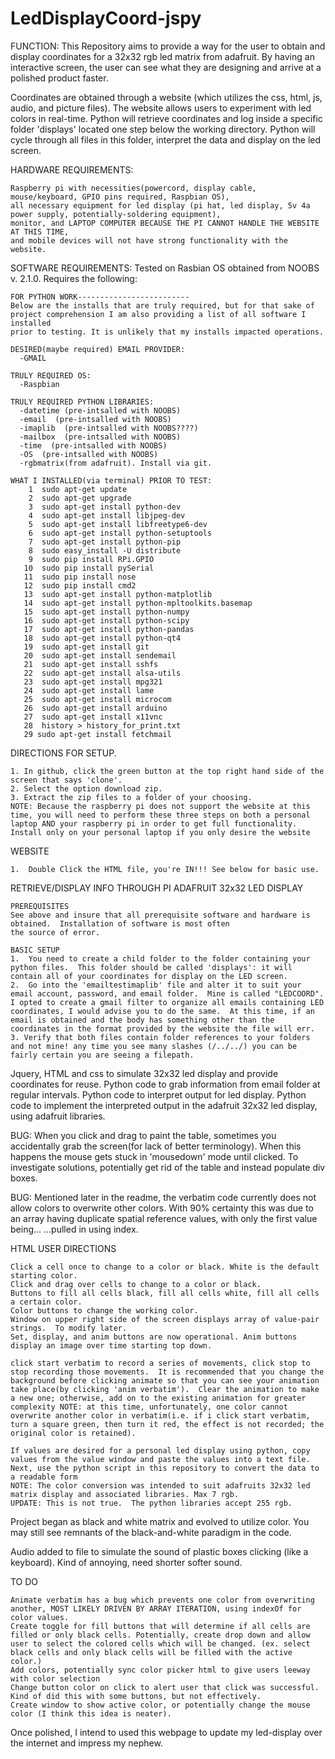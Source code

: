 # LedDisplayCoord-jspy

FUNCTION: This Repository aims to provide a way for the user to obtain and display coordinates for a 32x32 rgb led matrix from adafruit. By having an interactive screen, the user can see what they are designing and arrive at a polished product faster.

Coordinates are obtained through a website (which utilizes the css, html, js, audio, and picture files). The website allows users to experiment with led colors in real-time.
Python will retrieve coordinates and log inside a specific folder 'displays' located one step below the working directory.  Python will cycle through all files in this folder, interpret the data and display on the led screen.

HARDWARE REQUIREMENTS:  
```
Raspberry pi with necessities(powercord, display cable, mouse/keyboard, GPIO pins required, Raspbian OS), 
all necessary equipment for led display (pi hat, led display, 5v 4a power supply, potentially-soldering equipment), 
monitor, and LAPTOP COMPUTER BECAUSE THE PI CANNOT HANDLE THE WEBSITE AT THIS TIME, 
and mobile devices will not have strong functionality with the website.
```

SOFTWARE REQUIREMENTS: Tested on Rasbian OS obtained from NOOBS v. 2.1.0.  Requires the following:
```
FOR PYTHON WORK-------------------------
Below are the installs that are truly required, but for that sake of 
project comprehension I am also providing a list of all software I installed 
prior to testing. It is unlikely that my installs impacted operations.

DESIRED(maybe required) EMAIL PROVIDER:
  -GMAIL

TRULY REQUIRED OS:
  -Raspbian

TRULY REQUIRED PYTHON LIBRARIES:
  -datetime (pre-intsalled with NOOBS)
  -email  (pre-intsalled with NOOBS)
  -imaplib  (pre-intsalled with NOOBS????)
  -mailbox  (pre-intsalled with NOOBS)
  -time  (pre-intsalled with NOOBS)
  -OS  (pre-intsalled with NOOBS)
  -rgbmatrix(from adafruit). Install via git.
  
WHAT I INSTALLED(via terminal) PRIOR TO TEST:
    1  sudo apt-get update
    2  sudo apt-get upgrade
    3  sudo apt-get install python-dev
    4  sudo apt-get install libjpeg-dev
    5  sudo apt-get install libfreetype6-dev
    6  sudo apt-get install python-setuptools
    7  sudo apt-get install python-pip
    8  sudo easy_install -U distribute
    9  sudo pip install RPi.GPIO
   10  sudo pip install pySerial
   11  sudo pip install nose
   12  sudo pip install cmd2
   13  sudo apt-get install python-matplotlib
   14  sudo apt-get install python-mpltoolkits.basemap
   15  sudo apt-get install python-numpy
   16  sudo apt-get install python-scipy
   17  sudo apt-get install python-pandas
   18  sudo apt-get install python-qt4
   19  sudo apt-get install git
   20  sudo apt-get install sendemail
   21  sudo apt-get install sshfs
   22  sudo apt-get install alsa-utils
   23  sudo apt-get install mpg321
   24  sudo apt-get install lame
   25  sudo apt-get install microcom
   26  sudo apt-get install arduino
   27  sudo apt-get install x11vnc
   28  history > history_for_print.txt
   29 sudo apt-get install fetchmail
```
DIRECTIONS FOR SETUP.

```
1. In github, click the green button at the top right hand side of the screen that says 'clone'.
2. Select the option download zip.
3. Extract the zip files to a folder of your choosing.
NOTE: Because the raspberry pi does not support the website at this time, you will need to perform these three steps on both a personal laptop AND your raspberry pi in order to get full functionality.  Install only on your personal laptop if you only desire the website
```
WEBSITE
```
1.  Double Click the HTML file, you're IN!!! See below for basic use.
```
RETRIEVE/DISPLAY INFO THROUGH PI ADAFRUIT 32x32 LED DISPLAY
```
PREREQUISITES
See above and insure that all prerequisite software and hardware is obtained.  Installation of software is most often
the source of error.

BASIC SETUP
1.  You need to create a child folder to the folder containing your python files.  This folder should be called 'displays': it will contain all of your coordinates for display on the LED screen.
2.  Go into the 'emailtestimaplib' file and alter it to suit your email account, password, and email folder.  Mine is called "LEDCOORD".  I opted to create a gmail filter to organize all emails containing LED coordinates, I would advise you to do the same.  At this time, if an email is obtained and the body has something other than the coordinates in the format provided by the website the file will err.
3. Verify that both files contain folder references to your folders and not mine! any time you see many slashes (/../../) you can be fairly certain you are seeing a filepath.
```

Jquery, HTML and css to simulate 32x32 led display and provide coordinates for reuse.
Python code to grab information from email folder at regular intervals.
Python code to interpret output for led display.
Python code to implement the interpreted output in the adafruit 32x32 led display, using adafruit libraries.

BUG: When you click and drag to paint the table, sometimes you accidentally grab the screen(for lack of better terminology).
When this happens the mouse gets stuck in 'mousedown' mode until clicked. To investigate solutions, potentially get rid of the table and instead populate div boxes.

BUG: Mentioned later in the readme, the verbatim code currently does not allow colors to overwrite other colors.
With 90% certainty this was due to an array having duplicate spatial reference values, with only the first value being...
...pulled in using index.

HTML USER DIRECTIONS
```
Click a cell once to change to a color or black. White is the default starting color.
Click and drag over cells to change to a color or black.
Buttons to fill all cells black, fill all cells white, fill all cells a certain color.
Color buttons to change the working color.  
Window on upper right side of the screen displays array of value-pair strings.  To modify later.
Set, display, and anim buttons are now operational. Anim buttons display an image over time starting top down.

click start verbatim to record a series of movements, click stop to stop recording those movements.  It is recommended that you change the background before clicking animate so that you can see your animation take place(by clicking 'anim verbatim').  Clear the animation to make a new one; otherwise, add on to the existing animation for greater complexity NOTE: at this time, unfortunately, one color cannot overwrite another color in verbatim(i.e. if i click start verbatim, turn a square green, then turn it red, the effect is not recorded; the original color is retained).

If values are desired for a personal led display using python, copy values from the value window and paste the values into a text file.
Next, use the python script in this repository to convert the data to a readable form
NOTE: The color conversion was intended to suit adafruits 32x32 led matrix display and associated libraries. Max 7 rgb.
UPDATE: This is not true.  The python libraries accept 255 rgb.
```

Project began as black and white matrix and evolved to utilize color.  You may still see remnants of the black-and-white paradigm in the code.

Audio added to file to simulate the sound of plastic boxes clicking (like a keyboard).  Kind of annoying, need shorter softer sound.

TO DO
```
Animate verbatim has a bug which prevents one color from overwriting another, MOST LIKELY DRIVEN BY ARRAY ITERATION, using indexOf for color values.
Create toggle for fill buttons that will determine if all cells are filled or only black cells. Potentially, create drop down and allow user to select the colored cells which will be changed. (ex. select black cells and only black cells will be filled with the active color.)
Add colors, potentially sync color picker html to give users leeway with color selection
Change button color on click to alert user that click was successful. Kind of did this with some buttons, but not effectively.
Create window to show active color, or potentially change the mouse color (I think this idea is neater).
```

Once polished, I intend to used this webpage to update my led-display over the internet and impress my nephew.
